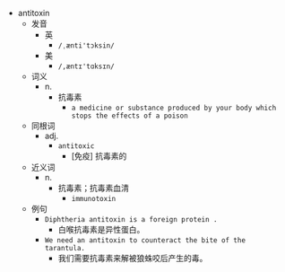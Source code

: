 - antitoxin
  - 发音
    - 英
      - `/ˌænti'tɔksin/`
    - 美
      - `/,æntɪ'tɑksɪn/`
  - 词义
    - n.
      - 抗毒素
        - `a medicine or substance produced by your body which stops the effects of a poison`
  - 同根词
    - adj.
      - `antitoxic`
        - [免疫] 抗毒素的
  - 近义词
    - n.
      - 抗毒素；抗毒素血清
        - `immunotoxin`
  - 例句
    - `Diphtheria antitoxin is a foreign protein .`
      - 白喉抗毒素是异性蛋白。
    - `We need an antitoxin to counteract the bite of the tarantula.`
      - 我们需要抗毒素来解被狼蛛咬后产生的毒。

